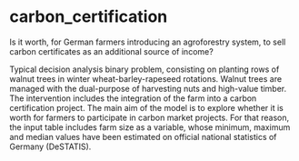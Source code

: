 # carbon_certification
Is it worth, for German farmers introducing an agroforestry system, to sell carbon certificates as an additional source of income?

Typical decision analysis binary problem, consisting on planting rows of walnut trees in winter wheat-barley-rapeseed rotations. Walnut trees are managed with the dual-purpose of harvesting nuts and high-value timber. The intervention includes the integration of the farm into a carbon certification project.
The main aim of the model is to explore whether it is worth for farmers to participate in carbon market projects. For that reason, the input table includes farm size as a variable, whose minimum, maximum and median values have been estimated on official national statistics of Germany (DeSTATIS).
